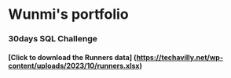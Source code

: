 # Wunmi's portfolio
### 30days SQL Challenge
#### [Click to download the Runners data] (https://techavilly.net/wp-content/uploads/2023/10/runners.xlsx)
